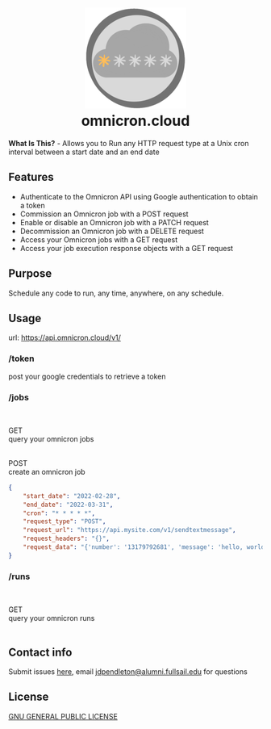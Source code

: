 <h1 align="center">
<img src="assets/icon.png" alt="Icon" width="200" height="200">
<br>omnicron.cloud<br>
</h1>

**What Is This?** - Allows you to Run any HTTP request type at a Unix cron interval between a start date and an end date

## Features
- Authenticate to the Omnicron API using Google authentication to obtain a token
- Commission an Omnicron job with a POST request
- Enable or disable an Omnicron job with a PATCH request
- Decommission an Omnicron job with a DELETE request
- Access your Omnicron jobs with a GET request
- Access your job execution response objects with a GET request

## Purpose
Schedule any code to run, any time, anywhere, on any schedule.

## Usage
url: https://api.omnicron.cloud/v1/

### /token
post your google credentials to retrieve a token

### /jobs
<br>

GET  
query your omnicron jobs  
<br>

POST  
create an omnicron job
```json
{
    "start_date": "2022-02-28",
    "end_date": "2022-03-31",
    "cron": "* * * * *",
    "request_type": "POST",
    "request_url": "https://api.mysite.com/v1/sendtextmessage",
    "request_headers": "{}",
    "request_data": "{'number': '13179792681', 'message': 'hello, world!'}",
}
```

### /runs
<br>

GET  
query your omnicron runs  
<br>

## Contact info 
Submit issues [here](https://github.com/jdpendleton/omnicron.cloud/issues), email jdpendleton@alumni.fullsail.edu for questions

## License
[GNU GENERAL PUBLIC LICENSE](LICENSE)